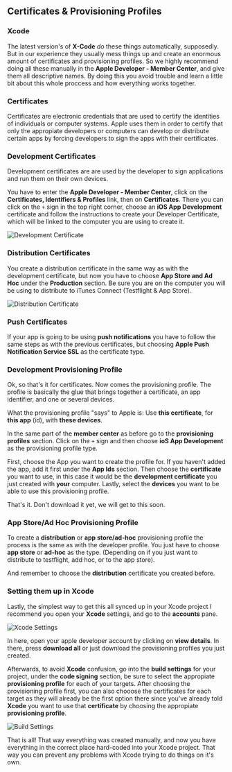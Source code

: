 ## Certificates & Provisioning Profiles

### Xcode

The latest version's of **X-Code** *do* these things automatically, supposedly. But in our experience they usually mess things up and create an enormous amount of certificates and provisioning profiles. So we highly recommend doing all these manually in the **Apple Developer - Member Center**, and give them all descriptive names. By doing this you avoid trouble and learn a little bit about this whole proccess and how everything works together.

### Certificates

Certificates are electronic credentials that are used to certify the identities of individuals or computer systems. Apple uses them in order to certify that only the appropiate developers or computers can develop or distribute certain apps by forcing developers to sign the apps with their certificates.

### Development Certificates

Development certificates are are used by the developer to sign applications and run them on their own devices.

You have to enter the **Apple Developer - Member Center**, click on the **Certificates, Identifiers & Profiles** link, then on **Certificates**. There you can click on the `+` sign in the top right corner, choose an **iOS App Development** certificate and follow the instructions to create your Developer Certificate, which will be linked to the computer you are using to create it.

![Development Certificate](http://danielozano.com/images/DevelopmentCertificate.png)

### Distribution Certificates

You create a distribution certificate in the same way as with the development certificate, but now you have to choose **App Store and Ad Hoc** under the **Production** section. Be sure you are on the computer you will be using to distribute to iTunes Connect (Testflight & App Store).

![Distribution Certificate](http://danielozano.com/images/DistributionCertificate.png)

### Push Certificates

If your app is going to be using **push notifications** you have to follow the same steps as with the previous certificates, but choosing **Apple Push Notification Service SSL** as the certificate type.


### Development Provisioning Profile

Ok, so that's it for certificates. Now comes the provisioning profile. The profile is basically the glue that brings together a certificate, an app identifier, and one or several devices.

What the provisioning profile "says" to Apple is: Use **this certificate**, for **this app** (id), with **these devices**.

In the same part of the **member center** as before go to the **provisioning profiles** section. Click on the `+` sign and then choose **ioS App  Development** as the provisioning profile type.

First, choose the App you want to create the profile for. If you haven't added the app, add it first under the **App Ids** section. Then choose the **certificate** you want to use, in this case it would be the **development certificate** you just created with **your** computer. Lastly, select the **devices** you want to be able to use this provisioning profile.

That's it. Don't download it yet, we will get to this soon.

### App Store/Ad Hoc Provisioning Profile

To create a **distribution** or **app store/ad-hoc** provisioning profile the process is the same as with the developer profile. You just have to choose **app store** or **ad-hoc** as the type. (Depending on if you just want to distribute to testflight, add hoc, or to the app store).

And remember to choose the **distribution** certificate you created before.

### Setting them up in Xcode

Lastly, the simplest way to get this all synced up in your Xcode project I recommend you open your **Xcode** settings, and go to the **accounts** pane.

![Xcode Settings](http://danielozano.com/images/XcodeSettings.png)

In here, open your apple developer account by clicking on **view details**. In there, press **download all** or just download the provisioning profiles you just created. 

Afterwards, to avoid **Xcode** confusion, go into the **build settings** for your project, under the **code signing** section, be sure to select the appropiate **provisioning profile** for each of your targets. After choosing the provisioning profile first, you can also chooose the certificates for each target as they will already be the first option there since you've already told **Xcode** you want to use that **certificate** by choosing the appropiate **provisioning profile**.

![Build Settings](http://danielozano.com/images/BuildSettings.png)

That is all! That way everything was created manually, and now you have everything in the correct place hard-coded into your Xcode project. That way you can prevent any problems with Xcode trying to do things on it's own.